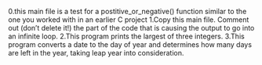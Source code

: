 0.this main file is a test for a postitive_or_negative() function similar to the one you worked with in an earlier C project
1.Copy this main file. Comment out (don’t delete it!) the part of the code that is causing the output to go into an infinite loop.
2.This program prints the largest of three integers.
3.This program converts a date to the day of year and determines how many days are left in the year, taking leap year into consideration.
